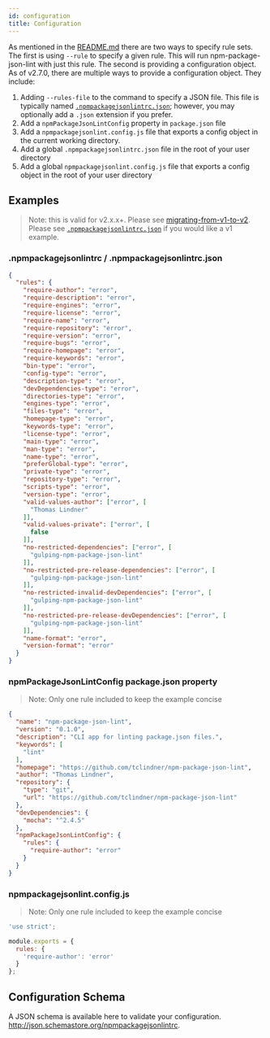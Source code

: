 ```yaml
---
id: configuration
title: Configuration
---
```


As mentioned in the [README.md](https://github.com/tclindner/npm-package-json-lint/blob/master/README.md) there are two ways to specify rule sets. The first is using `--rule` to specify a given rule. This will run npm-package-json-lint with just this rule. The second is providing a configuration object. As of v2.7.0, there are multiple ways to provide a configuration object. They include:

  1. Adding `--rules-file` to the command to specify a JSON file. This file is typically named [`.npmpackagejsonlintrc.json`](rcfile-example.md); however, you may optionally add a `.json` extension if you prefer.
  2. Add a `npmPackageJsonLintConfig` property in `package.json` file
  4. Add a `npmpackagejsonlint.config.js` file that exports a config object in the current working directory.
  5. Add a global `.npmpackagejsonlintrc.json` file in the root of your user directory
  6. Add a global `npmpackagejsonlint.config.js` file that exports a config object in the root of your user directory

## Examples

> Note: this is valid for v2.x.x+. Please see [migrating-from-v1-to-v2](v1-to-v2.md). Please see [`.npmpackagejsonlintrc.json`](rcfile-example.md) if you would like a v1 example.

### .npmpackagejsonlintrc / .npmpackagejsonlintrc.json

```json
{
  "rules": {
    "require-author": "error",
    "require-description": "error",
    "require-engines": "error",
    "require-license": "error",
    "require-name": "error",
    "require-repository": "error",
    "require-version": "error",
    "require-bugs": "error",
    "require-homepage": "error",
    "require-keywords": "error",
    "bin-type": "error",
    "config-type": "error",
    "description-type": "error",
    "devDependencies-type": "error",
    "directories-type": "error",
    "engines-type": "error",
    "files-type": "error",
    "homepage-type": "error",
    "keywords-type": "error",
    "license-type": "error",
    "main-type": "error",
    "man-type": "error",
    "name-type": "error",
    "preferGlobal-type": "error",
    "private-type": "error",
    "repository-type": "error",
    "scripts-type": "error",
    "version-type": "error",
    "valid-values-author": ["error", [
      "Thomas Lindner"
    ]],
    "valid-values-private": ["error", [
      false
    ]],
    "no-restricted-dependencies": ["error", [
      "gulping-npm-package-json-lint"
    ]],
    "no-restricted-pre-release-dependencies": ["error", [
      "gulping-npm-package-json-lint"
    ]],
    "no-restricted-invalid-devDependencies": ["error", [
      "gulping-npm-package-json-lint"
    ]],
    "no-restricted-pre-release-devDependencies": ["error", [
      "gulping-npm-package-json-lint"
    ]],
    "name-format": "error",
    "version-format": "error"
  }
}
```

### npmPackageJsonLintConfig package.json property

> Note: Only one rule included to keep the example concise

```json
{
  "name": "npm-package-json-lint",
  "version": "0.1.0",
  "description": "CLI app for linting package.json files.",
  "keywords": [
    "lint"
  ],
  "homepage": "https://github.com/tclindner/npm-package-json-lint",
  "author": "Thomas Lindner",
  "repository": {
    "type": "git",
    "url": "https://github.com/tclindner/npm-package-json-lint"
  },
  "devDependencies": {
    "mocha": "^2.4.5"
  },
  "npmPackageJsonLintConfig": {
    "rules": {
      "require-author": "error"
    }
  }
}

```

### npmpackagejsonlint.config.js

> Note: Only one rule included to keep the example concise

```js
'use strict';

module.exports = {
  rules: {
    'require-author': 'error'
  }
};
```

## Configuration Schema

A JSON schema is available here to validate your configuration. http://json.schemastore.org/npmpackagejsonlintrc.
